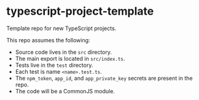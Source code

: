 # typescript-project-template

Template repo for new TypeScript projects.

This repo assumes the following:

- Source code lives in the `src` directory.
- The main export is located in `src/index.ts`.
- Tests live in the `test` directory.
- Each test is name `<name>.test.ts`.
- The `npm_token`, `app_id`, and `app_private_key` secrets are present in the repo.
- The code will be a CommonJS module.
